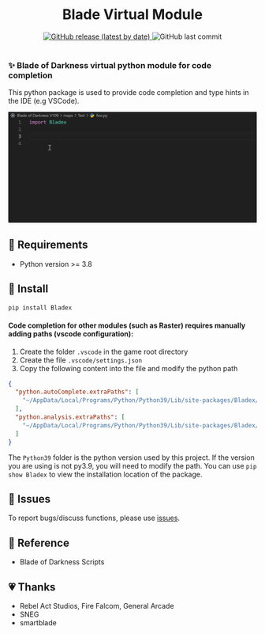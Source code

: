 <h1 align="center">Blade Virtual Module</h1>

<div align="center">
<a href="https://github.com/Sryml/blade-virtual-module/releases" target="_blank">
  <img alt="GitHub release (latest by date)" src="https://img.shields.io/github/v/release/sryml/blade-virtual-module?style=social">
</a>

  <img alt="GitHub last commit" src="https://img.shields.io/github/last-commit/sryml/blade-virtual-module?style=social">

</div>

<br>

### ✨ Blade of Darkness virtual python module for code completion

This python package is used to provide code completion and type hints in the IDE (e.g VSCode).

<img src="./demo1.gif" width="800" />

## 🌟 Requirements

- Python version >= 3.8

## 📖 Install

```batch
pip install Bladex
```

#### Code completion for other modules (such as Raster) requires manually adding paths (vscode configuration):

1. Create the folder `.vscode` in the game root directory
2. Create the file `.vscode/settings.json`
3. Copy the following content into the file and modify the python path

```json
{
  "python.autoComplete.extraPaths": [
    "~/AppData/Local/Programs/Python/Python39/Lib/site-packages/Bladex/__ext__"
  ],
  "python.analysis.extraPaths": [
    "~/AppData/Local/Programs/Python/Python39/Lib/site-packages/Bladex/__ext__"
  ]
}
```

The `Python39` folder is the python version used by this project. If the version you are using is not py3.9, you will need to modify the path. You can use `pip show Bladex` to view the installation location of the package.

## 🐞 Issues

To report bugs/discuss functions, please use [issues](https://github.com/Sryml/blade-virtual-module/issues).

## 📄 Reference

- Blade of Darkness Scripts

## 💗 Thanks

- Rebel Act Studios, Fire Falcom, General Arcade
- SNEG
- smartblade
